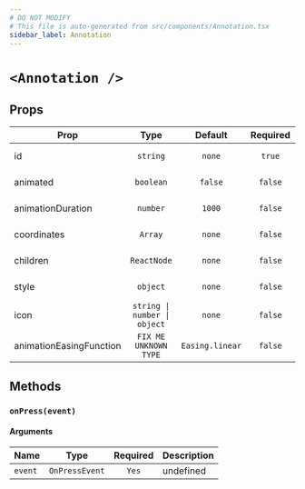 ```yaml
---
# DO NOT MODIFY
# This file is auto-generated from src/components/Annotation.tsx
sidebar_label: Annotation
---
```


# `<Annotation />`

## Props

| Prop                    |             Type             |     Default     | Required | Description           |
| ----------------------- | :--------------------------: | :-------------: | :------: | --------------------- |
| id                      |           `string`           |     `none`      |  `true`  | FIX ME NO DESCRIPTION |
| animated                |          `boolean`           |     `false`     | `false`  | FIX ME NO DESCRIPTION |
| animationDuration       |           `number`           |     `1000`      | `false`  | FIX ME NO DESCRIPTION |
| coordinates             |           `Array`            |     `none`      | `false`  | FIX ME NO DESCRIPTION |
| children                |         `ReactNode`          |     `none`      | `false`  | FIX ME NO DESCRIPTION |
| style                   |           `object`           |     `none`      | `false`  | FIX ME NO DESCRIPTION |
| icon                    | `string \| number \| object` |     `none`      | `false`  | FIX ME NO DESCRIPTION |
| animationEasingFunction |    `FIX ME UNKNOWN TYPE`     | `Easing.linear` | `false`  | FIX ME NO DESCRIPTION |

## Methods

### `onPress(event)`

#### Arguments

| Name    |      Type      | Required | Description |
| ------- | :------------: | :------: | ----------- |
| `event` | `OnPressEvent` |  `Yes`   | undefined   |
